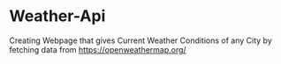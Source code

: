 # Weather-Api
Creating Webpage that gives Current Weather Conditions of any City by fetching data from https://openweathermap.org/
